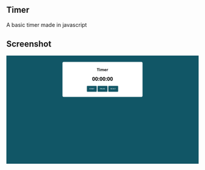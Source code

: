 ## Timer
 A basic timer made in javascript

## Screenshot 

![Create Account](screenshot/screenshot.png "screenshot of the page")
